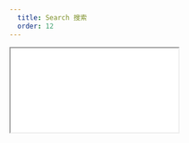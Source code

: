 ```yaml
---
  title: Search 搜索
  order: 12
---
```

    
<Iframe src="//mc.fusion.design/demos/comp_groups/@alifd/next/search?theme=@alifd/theme-2" />
